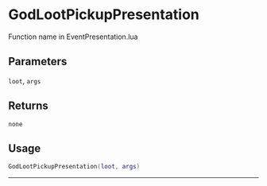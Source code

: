 # GodLootPickupPresentation
Function name in EventPresentation.lua
## Parameters
`loot`, `args`
## Returns
`none`
## Usage
```lua
GodLootPickupPresentation(loot, args)
```
---
